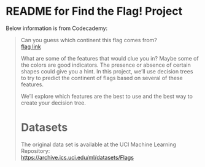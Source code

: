 # README for Find the Flag! Project

Below information is from Codecademy:

> Can you guess which continent this flag comes from?  
> [flag link](https://static-assets.codecademy.com/Paths/machine-learning-engineer-career-path/reunion.png)
>
> What are some of the features that would clue you in? Maybe some of the 
> colors are good indicators. The presence or absence of certain shapes 
> could give you a hint. In this project, we’ll use decision trees to try
> to predict the continent of flags based on several of these features.
>
> We’ll explore which features are the best to use and the best way to
> create your decision tree.
>
> # Datasets
> The original data set is available at the UCI Machine Learning Repository:  
> https://archive.ics.uci.edu/ml/datasets/Flags